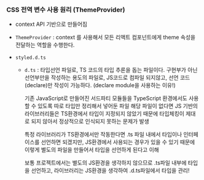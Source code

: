 ### CSS 전역 변수 사용 원리 (ThemeProvider)

- context API 기반으로 만들어짐
- `ThemeProvider` : context 를 사용해서 모든 리액트 컴포넌트에게 theme 속성을 전달하는 역할을 수행한다.

- `styled.d.ts`

  - `d.ts` : 타입선언 파일로, TS 코드의 타입 추론을 돕는 파일이다.
    구현부가 아닌 선언부만을 작성하는 용도의 파일로, JS코드로 컴파일 되지않고, 선언 코드(declare)만 작성이 가능하다. (declare module을 사용하는 이유!)

    기존 JavaScript로 만들어진 서드파티 모듈들을 TypeScript 환경에서도 사용할 수 있도록 따로 타입만 정리해서 넣어둔 파일
    해당 파일이 없다면 JS 기반의 라이브러리들은 TS환경에서 타입이 지정되지 않았기 때문에 타입체킹이 제대로 되지 않아서 정상적으로 인식되지 못하는 문제가 발생

    특정 라이브러리가 TS환경에서만 작동한다면 .ts 파일 내에서 타입이나 인터페이스를 선언하면 되겠지만, JS환경에서 사용되는 경우가 있을 수 있기 때문에 이렇게 별도의 파일을 만들어서 타입을 선언하게 된다고 이해

    보통 프로젝트에서는 별도의 JS환경을 생각하지 않으므로 .ts파일 내부에 타입을 선언하고, 라이브러리는 JS환경을 생각하여 .d.ts파일에서 타입을 관리!
